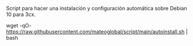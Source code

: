 Script para hacer una instalación y configuración automática sobre Debian 10 para 3cx.


wget -qO- https://raw.githubusercontent.com/mateoglobal/script/main/autoinstall.sh | bash

